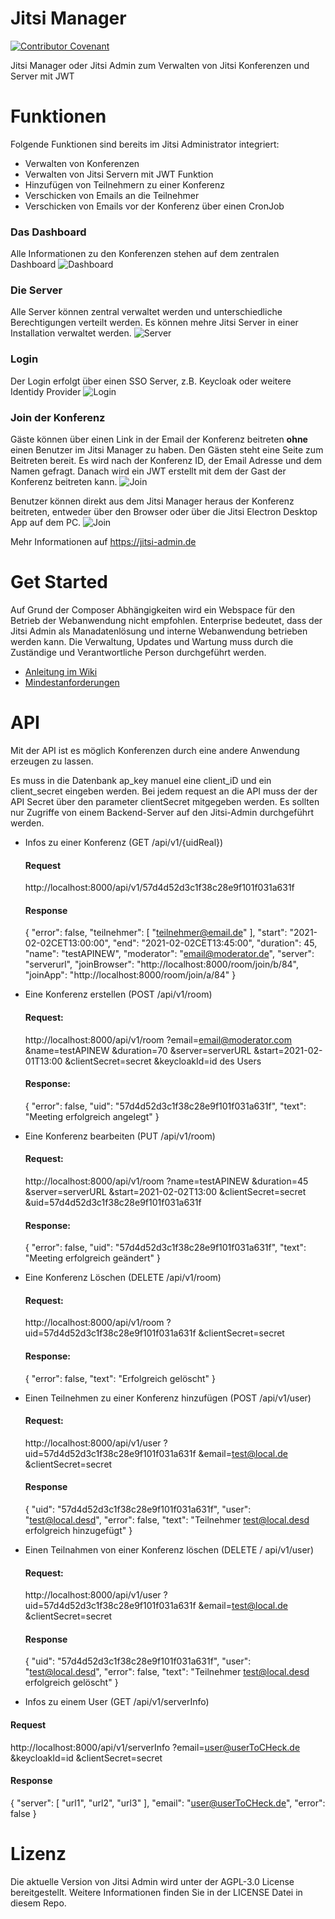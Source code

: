 # Jitsi Manager


[![Contributor Covenant](https://img.shields.io/badge/Contributor%20Covenant-v2.0%20adopted-ff69b4.svg)](code_of_conduct.md)

Jitsi Manager oder Jitsi Admin zum Verwalten von Jitsi Konferenzen und Server mit JWT


# Funktionen
Folgende Funktionen sind bereits im Jitsi Administrator integriert:
* Verwalten von Konferenzen
* Verwalten von Jitsi Servern mit JWT Funktion
* Hinzufügen von Teilnehmern zu einer Konferenz
* Verschicken von Emails an die Teilnehmer
* Verschicken von Emails vor der Konferenz über einen CronJob

### Das Dashboard
Alle Informationen zu den Konferenzen stehen auf dem zentralen Dashboard
![Dashboard](docs/images/dashboard-heading.jpg)


### Die Server
Alle Server können zentral verwaltet werden und unterschiedliche Berechtigungen verteilt werden.
Es können mehre Jitsi Server in einer Installation verwaltet werden.
![Server](docs/images/server.jpg)

### Login
Der Login erfolgt über einen SSO Server, z.B. Keycloak oder weitere Identidy Provider
![Login](docs/images/login.jpg)

### Join der Konferenz
Gäste können über einen Link in der Email der Konferenz beitreten __ohne__ einen Benutzer im Jitsi Manager zu haben.
Den Gästen steht eine Seite zum Beitreten bereit. Es wird nach der Konferenz ID, der Email Adresse und dem Namen gefragt.
Danach wird ein JWT erstellt mit dem der Gast der Konferenz beitreten kann.
![Join](docs/images/join.jpg)

Benutzer können direkt aus dem Jitsi Manager heraus der Konferenz beitreten, entweder über den Browser oder über die Jitsi Electron Desktop App auf dem PC.
![Join](docs/images/joint-internal.jpg)

Mehr Informationen auf https://jitsi-admin.de
# Get Started
Auf Grund der Composer Abhängigkeiten wird ein Webspace für den Betrieb der Webanwendung nicht empfohlen. Enterprise bedeutet, dass der Jitsi Admin als Manadatenlösung und interne Webanwendung betrieben werden kann. Die Verwaltung, Updates und Wartung muss durch die Zuständige und Verantwortliche Person durchgeführt werden.



* [Anleitung im Wiki](https://github.com/H2-invent/jitsi-admin/wiki/Get-Started)
* [Mindestanforderungen](https://github.com/H2-invent/jitsi-admin/wiki/Mindestanforderungen-an-den-Server)

# API
Mit der API ist es möglich Konferenzen durch eine andere Anwendung erzeugen zu lassen.

Es muss in die Datenbank ap_key manuel eine client_iD und ein client_secret eingeben werden.
Bei jedem request an die API muss der der API Secret über den parameter clientSecret mitgegeben werden.
Es sollten nur Zugriffe von einem Backend-Server auf den Jitsi-Admin durchgeführt werden.


* Infos zu einer Konferenz (GET /api/v1/{uidReal})
  
  #### Request
  http://localhost:8000/api/v1/57d4d52d3c1f38c28e9f101f031a631f
  #### Response
  {
  "error": false,
  "teilnehmer": [
  "teilnehmer@email.de"
  ],
  "start": "2021-02-02CET13:00:00",
  "end": "2021-02-02CET13:45:00",
  "duration": 45,
  "name": "testAPINEW",
  "moderator": "email@moderator.de",
  "server": "serverurl",
  "joinBrowser": "http://localhost:8000/room/join/b/84",
  "joinApp": "http://localhost:8000/room/join/a/84"
  }
  
* Eine Konferenz erstellen (POST /api/v1/room)
  
  #### Request:
  http://localhost:8000/api/v1/room
  ?email=email@moderator.com
  &name=testAPINEW
  &duration=70
  &server=serverURL
  &start=2021-02-01T13:00
  &clientSecret=secret
  &keycloakId=id des Users
  #### Response:
  {
  "error": false,
  "uid": "57d4d52d3c1f38c28e9f101f031a631f",
  "text": "Meeting erfolgreich angelegt"
  }
  
* Eine Konferenz bearbeiten (PUT /api/v1/room)
  #### Request:
  http://localhost:8000/api/v1/room
  ?name=testAPINEW
  &duration=45
  &server=serverURL
  &start=2021-02-02T13:00
  &clientSecret=secret
  &uid=57d4d52d3c1f38c28e9f101f031a631f
  #### Response:
  {
  "error": false,
  "uid": "57d4d52d3c1f38c28e9f101f031a631f",
  "text": "Meeting erfolgreich geändert"
  }
* Eine Konferenz Löschen (DELETE /api/v1/room)
  #### Request:
  http://localhost:8000/api/v1/room
  ?uid=57d4d52d3c1f38c28e9f101f031a631f
  &clientSecret=secret
  #### Response:
  {
  "error": false,
  "text": "Erfolgreich gelöscht"
  }
* Einen Teilnehmen zu einer Konferenz hinzufügen (POST /api/v1/user)
  #### Request:
  http://localhost:8000/api/v1/user
  ?uid=57d4d52d3c1f38c28e9f101f031a631f
  &email=test@local.de
  &clientSecret=secret
  #### Response
  {
  "uid": "57d4d52d3c1f38c28e9f101f031a631f",
  "user": "test@local.desd",
  "error": false,
  "text": "Teilnehmer test@local.desd erfolgreich hinzugefügt"
  }
* Einen Teilnahmen von einer Konferenz löschen (DELETE / api/v1/user)
  #### Request:
  http://localhost:8000/api/v1/user
  ?uid=57d4d52d3c1f38c28e9f101f031a631f
  &email=test@local.de
  &clientSecret=secret
  #### Response
  {
  "uid": "57d4d52d3c1f38c28e9f101f031a631f",
  "user": "test@local.desd",
  "error": false,
  "text": "Teilnehmer test@local.desd erfolgreich gelöscht"
  }
* Infos zu einem User (GET /api/v1/serverInfo)
#### Request
http://localhost:8000/api/v1/serverInfo
?email=user@userToCHeck.de
&keycloakId=id
&clientSecret=secret
#### Response
{
"server": [
"url1",
"url2",
"url3"
],
"email": "user@userToCHeck.de",
"error": false
}
# Lizenz
Die aktuelle Version von Jitsi Admin wird unter der AGPL-3.0 License bereitgestellt. Weitere Informationen finden Sie in der LICENSE Datei in diesem Repo.

